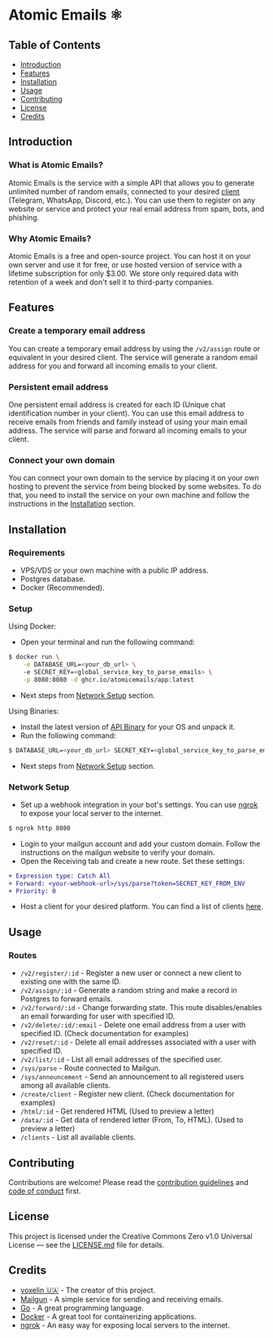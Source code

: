 # Atomic Emails ⚛️

## Table of Contents
- [Introduction](#introduction)
- [Features](#features)
- [Installation](#installation)
- [Usage](#usage)
- [Contributing](#contributing)
- [License](#license)
- [Credits](#credits)

## Introduction
### What is Atomic Emails?
Atomic Emails is the service with a simple API that allows you to generate unlimited number of random emails, connected to your desired [client](https://github.com/AtomicEmails/clients) (Telegram, WhatsApp, Discord, etc.). You can use them to register on any website or service and protect your real email address from spam, bots, and phishing.

### Why Atomic Emails?
Atomic Emails is a free and open-source project. You can host it on your own server and use it for free, or use hosted version of service with a lifetime subscription for only $3.00. We store only required data with retention of a week and don't sell it to third-party companies.

## Features
### Create a temporary email address
You can create a temporary email address by using the `/v2/assign` route or equivalent in your desired client. The service will generate a random email address for you and forward all
incoming emails to your client.

### Persistent email address
One persistent email address is created for each ID (Unique chat identification number in your client).
You can use this email address to receive emails from friends and family instead of using your main email address.
The service will parse and forward all incoming emails to your client.

### Connect your own domain
You can connect your own domain to the service by placing it on your own hosting to prevent the service from being blocked
by some websites. To do that, you need to install the service on your own machine and
follow the instructions in the [Installation](#installation) section.

## Installation
### Requirements
- VPS/VDS or your own machine with a public IP address.
- Postgres database.
- Docker (Recommended).

### Setup
Using Docker:

- Open your terminal and run the following command:

```bash
$ docker run \
    -e DATABASE_URL=<your_db_url> \ 
    -e SECRET_KEY=<global_service_key_to_parse_emails> \
    -p 8080:8080 -d ghcr.io/atomicemails/app:latest
```

- Next steps from [Network Setup](#network-setup) section.

Using Binaries:

- Install the latest version of [API Binary](https://github.com/AtomicEmails/art-module/releases/latest) for your OS and unpack it.
- Run the following command:

```bash
$ DATABASE_URL=<your_db_url> SECRET_KEY=<global_service_key_to_parse_emails> ./helium
```

- Next steps from [Network Setup](#network-setup) section.

### Network Setup
- Set up a webhook integration in your bot's settings. You can use
  [ngrok](https://ngrok.com/) to expose your local server to the internet.

```bash
$ ngrok http 8080
```

- Login to your mailgun account and add your custom domain. Follow the
  instructions on the mailgun website to verify your domain.
- Open the Receiving tab and create a new route. Set these settings:

```diff
+ Expression type: Catch All
+ Forward: <your-webhook-url>/sys/parse?token=SECRET_KEY_FROM_ENV
+ Priority: 0
```

- Host a client for your desired platform. You can find a list of clients
  [here](https://github.com/AtomicEmails/clients).

## Usage
### Routes
- `/v2/register/:id` - Register a new user or connect a new client to existing one with the same ID.
- `/v2/assign/:id` - Generate a random string and make a record in Postgres to forward emails.
- `/v2/forward/:id` - Change forwarding state. This route disables/enables an email forwarding for user with specified ID.
- `/v2/delete/:id/:email` - Delete one email address from a user with specified ID. (Check documentation for examples)
- `/v2/reset/:id` - Delete all email addresses associated with a user with specified ID.
- `/v2/list/:id` - List all email addresses of the specified user.
- `/sys/parse` - Route connected to Mailgun.
- `/sys/announcement` - Send an announcement to all registered users among all available clients.
- `/create/client` - Register new client. (Check documentation for examples)
- `/html/:id` - Get rendered HTML (Used to preview a letter)
- `/data/:id` - Get data of rendered letter (From, To, HTML). (Used to preview a letter)
- `/clients` - List all available clients.

## Contributing
Contributions are welcome! Please read the
[contribution guidelines](CONTRIBUTING.md) and [code of conduct](CODE_OF_CONDUCT.md) first.

## License
This project is licensed under the Creative Commons Zero v1.0 Universal License — see the
[LICENSE.md](LICENSE.md) file for details.

## Credits
- [voxelin 🇺🇦](https://github.com/voxelin) - The creator of this project.
- [Mailgun](https://www.mailgun.com/) - A simple service for sending and
  receiving emails.
- [Go](https://golang.org/) - A great programming language.
- [Docker](https://www.docker.com/) - A great tool for containerizing
  applications.
- [ngrok](https://ngrok.com/) - An easy way for exposing local servers to the
  internet.